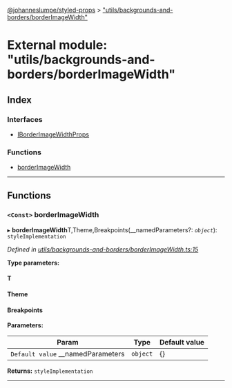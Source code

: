 [@johanneslumpe/styled-props](../README.md) > ["utils/backgrounds-and-borders/borderImageWidth"](../modules/_utils_backgrounds_and_borders_borderimagewidth_.md)

# External module: "utils/backgrounds-and-borders/borderImageWidth"

## Index

### Interfaces

* [IBorderImageWidthProps](../interfaces/_utils_backgrounds_and_borders_borderimagewidth_.iborderimagewidthprops.md)

### Functions

* [borderImageWidth](_utils_backgrounds_and_borders_borderimagewidth_.md#borderimagewidth)

---

## Functions

<a id="borderimagewidth"></a>

### `<Const>` borderImageWidth

▸ **borderImageWidth**T,Theme,Breakpoints(__namedParameters?: *`object`*): `styleImplementation`

*Defined in [utils/backgrounds-and-borders/borderImageWidth.ts:15](https://github.com/johanneslumpe/styled-props/blob/3abf398/src/utils/backgrounds-and-borders/borderImageWidth.ts#L15)*

**Type parameters:**

#### T 
#### Theme 
#### Breakpoints 
**Parameters:**

| Param | Type | Default value |
| ------ | ------ | ------ |
| `Default value` __namedParameters | `object` |  {} |

**Returns:** `styleImplementation`

___

